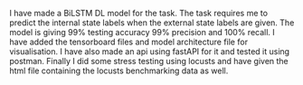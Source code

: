 I have made a BiLSTM DL model for the task. The task requires me to predict the internal state labels when the external state labels are given. The model is giving 99% testing accuracy 99% precision and 100% recall. I have added the tensorboard files and model architecture file for visualisation. I have also made an api using fastAPI for it and tested it using postman. Finally I did some stress testing using locusts and have given the html file containing the locusts benchmarking data as well.
